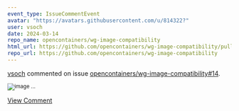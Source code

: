 ```yaml
---
event_type: IssueCommentEvent
avatar: "https://avatars.githubusercontent.com/u/814322?"
user: vsoch
date: 2024-03-14
repo_name: opencontainers/wg-image-compatibility
html_url: https://github.com/opencontainers/wg-image-compatibility/pull/14
repo_url: https://github.com/opencontainers/wg-image-compatibility
---
```


<a href='https://github.com/vsoch' target='_blank'>vsoch</a> commented on issue <a href='https://github.com/opencontainers/wg-image-compatibility/pull/14' target='_blank'>opencontainers/wg-image-compatibility#14</a>.

<small>![image](https://github.com/opencontainers/wg-image-compatibility/assets/814322/be7811e7-bd46-4430-92ea-c3c11a666512)...</small>

<a href='https://github.com/opencontainers/wg-image-compatibility/pull/14' target='_blank'>View Comment</a>